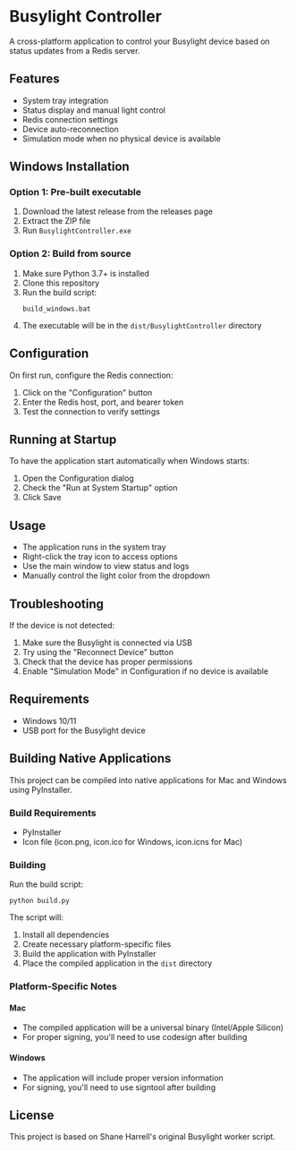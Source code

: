 # Busylight Controller

A cross-platform application to control your Busylight device based on status updates from a Redis server.

## Features

- System tray integration
- Status display and manual light control
- Redis connection settings
- Device auto-reconnection
- Simulation mode when no physical device is available

## Windows Installation

### Option 1: Pre-built executable

1. Download the latest release from the releases page
2. Extract the ZIP file
3. Run `BusylightController.exe`

### Option 2: Build from source

1. Make sure Python 3.7+ is installed
2. Clone this repository
3. Run the build script:
   ```
   build_windows.bat
   ```
4. The executable will be in the `dist/BusylightController` directory

## Configuration

On first run, configure the Redis connection:

1. Click on the "Configuration" button
2. Enter the Redis host, port, and bearer token
3. Test the connection to verify settings

## Running at Startup

To have the application start automatically when Windows starts:

1. Open the Configuration dialog
2. Check the "Run at System Startup" option
3. Click Save

## Usage

- The application runs in the system tray
- Right-click the tray icon to access options
- Use the main window to view status and logs
- Manually control the light color from the dropdown

## Troubleshooting

If the device is not detected:
1. Make sure the Busylight is connected via USB
2. Try using the "Reconnect Device" button
3. Check that the device has proper permissions
4. Enable "Simulation Mode" in Configuration if no device is available

## Requirements

- Windows 10/11
- USB port for the Busylight device

## Building Native Applications

This project can be compiled into native applications for Mac and Windows using PyInstaller.

### Build Requirements

- PyInstaller
- Icon file (icon.png, icon.ico for Windows, icon.icns for Mac)

### Building

Run the build script:

```
python build.py
```

The script will:
1. Install all dependencies
2. Create necessary platform-specific files
3. Build the application with PyInstaller
4. Place the compiled application in the `dist` directory

### Platform-Specific Notes

#### Mac
- The compiled application will be a universal binary (Intel/Apple Silicon)
- For proper signing, you'll need to use codesign after building

#### Windows
- The application will include proper version information
- For signing, you'll need to use signtool after building

## License

This project is based on Shane Harrell's original Busylight worker script. 